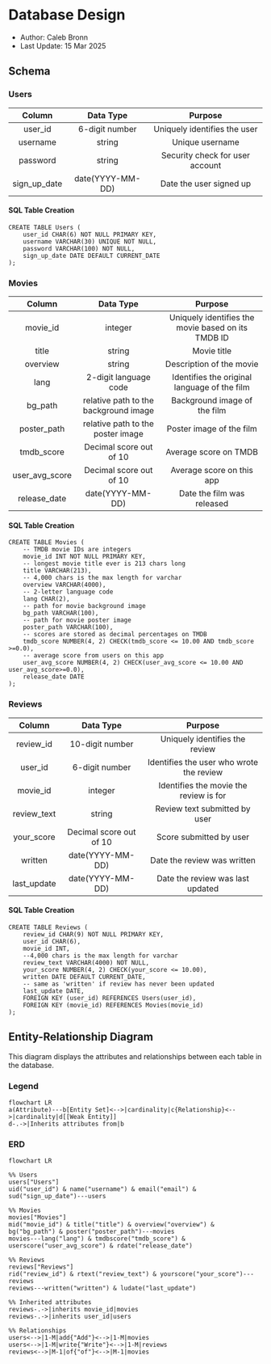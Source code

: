 # Database Design

- Author: Caleb Bronn
- Last Update: 15 Mar 2025

## Schema

### Users

| Column | Data Type | Purpose |
|:-:|:-:|:-:|
| user_id | 6-digit number | Uniquely identifies the user |
| username | string | Unique username |
| password | string | Security check for user account |
| sign_up_date | date(YYYY-MM-DD) | Date the user signed up |

#### SQL Table Creation

```
CREATE TABLE Users (
	user_id CHAR(6) NOT NULL PRIMARY KEY,
	username VARCHAR(30) UNIQUE NOT NULL,
	password VARCHAR(100) NOT NULL,
	sign_up_date DATE DEFAULT CURRENT_DATE
);
```

### Movies

| Column | Data Type | Purpose |
|:-:|:-:|:-:|
| movie_id | integer | Uniquely identifies the movie based on its TMDB ID |
| title | string | Movie title |
| overview | string | Description of the movie |
| lang | 2-digit language code | Identifies the original language of the film |
| bg_path | relative path to the background image | Background image of the film |
| poster_path | relative path to the poster image | Poster image of the film |
| tmdb_score | Decimal score out of 10 | Average score on TMDB |
| user_avg_score | Decimal score out of 10 | Average score on this app |
| release_date | date(YYYY-MM-DD) | Date the film was released |

#### SQL Table Creation

```
CREATE TABLE Movies (
    -- TMDB movie IDs are integers
	movie_id INT NOT NULL PRIMARY KEY,
	-- longest movie title ever is 213 chars long
	title VARCHAR(213),
	-- 4,000 chars is the max length for varchar
	overview VARCHAR(4000),		
	-- 2-letter language code
	lang CHAR(2),
	-- path for movie background image
	bg_path VARCHAR(100),
	-- path for movie poster image
	poster_path VARCHAR(100),	
	-- scores are stored as decimal percentages on TMDB
	tmdb_score NUMBER(4, 2) CHECK(tmdb_score <= 10.00 AND tmdb_score >=0.0),
	-- average score from users on this app
	user_avg_score NUMBER(4, 2) CHECK(user_avg_score <= 10.00 AND user_avg_score>=0.0),
	release_date DATE
);
```

### Reviews

| Column | Data Type | Purpose |
|:-:|:-:|:-:|
| review_id | 10-digit number | Uniquely identifies the review |
| user_id | 6-digit number | Identifies the user who wrote the review |
| movie_id | integer | Identifies the movie the review is for |
| review_text | string | Review text submitted by user |
| your_score | Decimal score out of 10 | Score submitted by user |
| written | date(YYYY-MM-DD) | Date the review was written |
| last_update | date(YYYY-MM-DD) | Date the review was last updated |

#### SQL Table Creation

```
CREATE TABLE Reviews (
	review_id CHAR(9) NOT NULL PRIMARY KEY,
	user_id CHAR(6),
	movie_id INT,
	--4,000 chars is the max length for varchar
	review_text VARCHAR(4000) NOT NULL, 
	your_score NUMBER(4, 2) CHECK(your_score <= 10.00),
	written DATE DEFAULT CURRENT_DATE,
	-- same as 'written' if review has never been updated
	last_update DATE,					
	FOREIGN KEY (user_id) REFERENCES Users(user_id),
	FOREIGN KEY (movie_id) REFERENCES Movies(movie_id)
);
```

## Entity-Relationship Diagram

This diagram displays the attributes and relationships between each table in the database.

### Legend

```mermaid
flowchart LR
a(Attribute)---b[Entity Set]<-->|cardinality|c{Relationship}<-->|cardinality|d[[Weak Entity]]
d-.->|Inherits attributes from|b
```

### ERD

```mermaid
flowchart LR

%% Users
users["Users"]
uid("user_id") & name("username") & email("email") & sud("sign_up_date")---users

%% Movies
movies["Movies"]
mid("movie_id") & title("title") & overview("overview") & bg("bg_path") & poster("poster_path")---movies 
movies---lang("lang") & tmdbscore("tmdb_score") & userscore("user_avg_score") & rdate("release_date")

%% Reviews
reviews["Reviews"]
rid("review_id") & rtext("review_text") & yourscore("your_score")---reviews
reviews---written("written") & ludate("last_update")

%% Inherited attributes
reviews-.->|inherits movie_id|movies
reviews-.->|inherits user_id|users

%% Relationships
users<-->|1-M|add{"Add"}<-->|1-M|movies
users<-->|1-M|write{"Write"}<-->|1-M|reviews
reviews<-->|M-1|of{"of"}<-->|M-1|movies
```
